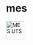 # mes
<img height="50px" alt="MES UTS" src="https://github.com/user-attachments/assets/7cdedccd-27a3-475a-92e6-57314e390310" />
